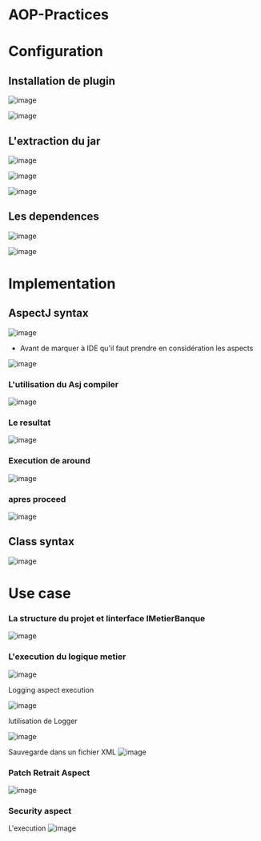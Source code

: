 # AOP-Practices

# Configuration 

## Installation de plugin

![image](https://user-images.githubusercontent.com/82539023/206287855-e8b9dcc5-1010-4f49-a2af-f75fb04d2fa4.png)

![image](https://user-images.githubusercontent.com/82539023/206290262-345fabd9-9d22-47f4-b1fe-d77e19678824.png)

## L'extraction du jar 
![image](https://user-images.githubusercontent.com/82539023/206291336-7aac7622-fce9-4190-bfd4-015e1d43ea49.png)


![image](https://user-images.githubusercontent.com/82539023/206521493-c1221f3e-be04-4d2d-b28c-585a166d0dba.png)

![image](https://user-images.githubusercontent.com/82539023/206521689-192f2cf7-57a0-4694-b004-cf5a72864142.png)

## Les dependences 
![image](https://user-images.githubusercontent.com/82539023/206522602-553e55f8-77d2-43b7-8132-204d3ef7eb6d.png)

![image](https://user-images.githubusercontent.com/82539023/206522979-b8ededc7-55b1-49e2-8541-b05d8c9d550f.png)




# Implementation  

## AspectJ syntax

![image](https://user-images.githubusercontent.com/82539023/206549665-9c77d971-92e3-429e-ab33-c37ec712d0ad.png)

- Avant de marquer à IDE qu'il faut prendre en considération les aspects 

![image](https://user-images.githubusercontent.com/82539023/206555693-2a3e859f-557a-4380-9d56-7640a5c627f3.png)

### L'utilisation du Asj compiler

![image](https://user-images.githubusercontent.com/82539023/206556619-d20c0550-27ce-4d12-b01e-7198be1cfd19.png)

### Le resultat 
![image](https://user-images.githubusercontent.com/82539023/206557492-8b449213-04b8-4655-b4ff-5ab9a0043332.png)

### Execution de around 

![image](https://user-images.githubusercontent.com/82539023/206565121-b9cf2da9-d8d0-4d3f-aed8-0a9f0c16e2f5.png)

### apres proceed 

![image](https://user-images.githubusercontent.com/82539023/206564293-3ed6bc5d-ccd2-4dc7-b7d8-acbe4a6deb00.png)

## Class syntax 

![image](https://user-images.githubusercontent.com/82539023/206569313-bee56d92-9e10-4388-b8ee-d1563a366029.png)



# Use case
### La structure du projet et linterface IMetierBanque 

![image](https://user-images.githubusercontent.com/82539023/206582477-a756c493-6635-4839-8bd2-5d8d6e160e0a.png)

### L'execution du logique metier
![image](https://user-images.githubusercontent.com/82539023/206582267-61342448-41d1-447c-9626-5bf01700c883.png)

Logging aspect execution

![image](https://user-images.githubusercontent.com/82539023/206733832-9b8d12ca-41b3-4b05-b932-6ab5b82027a0.png)

lutilisation de Logger

![image](https://user-images.githubusercontent.com/82539023/206734752-4e540fcb-5f49-4da2-a09d-e871c2d3509e.png)

Sauvegarde dans un fichier XML 
![image](https://user-images.githubusercontent.com/82539023/206747523-17a5413e-3e25-4ada-be46-1415411b6242.png)

### Patch Retrait Aspect

![image](https://user-images.githubusercontent.com/82539023/206750266-61519856-b7b0-4b4d-a3ed-7e0a51ef4da9.png)


### Security aspect

L'execution 
![image](https://user-images.githubusercontent.com/82539023/206752573-8e01055d-aac4-4454-8e4b-931a2d099dce.png)


